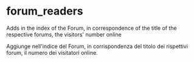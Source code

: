 # forum_readers
Adds in the index of the Forum, in correspondence of the title of the respective forums, the visitors' number online

Aggiunge nell'indice del Forum, in corrispondenza del titolo dei rispettivi forum, il numero dei visitatori online.

